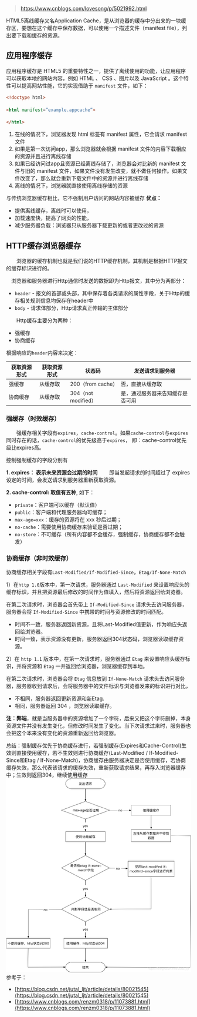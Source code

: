 > https://www.cnblogs.com/lovesong/p/5021992.html

HTML5离线缓存又名Application Cache，是从浏览器的缓存中分出来的一块缓存区，要想在这个缓存中保存数据，可以使用一个描述文件（manifest file），列出要下载和缓存的资源。

## 应用程序缓存
应用程序缓存是 HTML5  的重要特性之一，提供了离线使用的功能，让应用程序可以获取本地的网站内容，例如 HTML 、 CSS 、图片以及 JavaScript 。这个特性可以提高网站性能，它的实现借助于 `manifest` 文件，如下：
```html
<!doctype html>

<html manifest=”example.appcache”>

</html>
```

1. 在线的情况下，浏览器发现 html 标签有 manifest 属性，它会请求 manifest 文件
2. 如果是第一次访问app，那么浏览器就会根据 manifest 文件的内容下载相应的资源并且进行离线存储
3. 如果已经访问过app且资源已经离线存储了，浏览器会对比新的 manifest 文件与旧的 manifest 文件，如果文件没有发生改变，就不做任何操作。如果文件改变了，那么就会重新下载文件中的资源并进行离线存储
4. 离线的情况下，浏览器就直接使用离线存储的资源

与传统浏览器缓存相比，它不强制用户访问的网站内容被缓存
**优点：** 
+ 提供离线缓存，离线时可以使用，
+ 加载速度快，提高了网页的性能，
+ 减少服务器负载：浏览器只从服务器下载更新的或者更改过的资源

## HTTP缓存浏览器缓存
&emsp;&emsp;浏览器的缓存机制也就是我们说的HTTP缓存机制，其机制是根据HTTP报文的缓存标识进行的。

&emsp;浏览器和服务器进行Http通信时发送的数据即为Http报文，其中分为两部分：
+ `header` - 报文的首部或头部，其中保存着各类请求的属性字段，关于Http的缓存相关规则信息均保存在header中
+ `body` - 请求体部分，Http请求真正传输的主体部分

&emsp;&emsp;Http缓存主要分为两种：
+ 强缓存
+ 协商缓存

根据响应的`header`内容来决定：

获取资源形式     | 获取资源形式 | 状态码 | 发送请求到服务器
-------- | ----- | ----- | ----- 
强缓存  | 从缓存取 | 200（from cache） |否，直接从缓存取
协商缓存  | 从缓存取 | 304（not modified） | 是，通过服务器来告知缓存是否可用


### 强缓存（时效缓存）
&emsp;&emsp;强缓存相关字段有`expires`，`cache-control`。如果`cache-control`与`expires`同时存在的话，`cache-control`的优先级高于`expires`， 即：cache-control优先级比expires高。

控制强制缓存的字段分别有

**1. expires： 表示未来资源会过期的时间**
	&emsp;&emsp;即当发起请求的时间超过了 expires 设定的时间，会发送请求到服务器重新获取资源。
	
**2. cache-control: 取值有五种**, 如下： 

+ `private`：客户端可以缓存（默认值）
+ `public`：客户端和代理服务器均可缓存；
+ `max-age=xxx`：缓存的资源将在 xxx 秒后过期；
+ `no-cache`：需要使用协商缓存来验证是否过期；
+ `no-store`：不可缓存（所有内容都不会缓存，强制缓存，协商缓存都不会触发）

### 协商缓存（非时效缓存）
协商缓存相关字段有`Last-Modified/If-Modified-Since`，`Etag/If-None-Match`

1）在`http 1.0`版本中，第一次请求，服务器通过 `Last-Modified` 来设置响应头的缓存标识，并且把资源最后修改的时间作为值填入，然后将资源返回给浏览器。

在第二次请求时，浏览器会首先带上 `If-Modified-Since` 请求头去访问服务器，服务器会将 `If-Modified-Since` 中携带的时间与资源修改的时间匹配。

+ 时间不一致，服务器返回新资源，且将Last-Modified值更新，作为响应头返回给浏览器。
+ 时间一致，表示资源没有更新，服务器返回304状态码，浏览器读取缓存资源。

2）在 `http 1.1` 版本中，在第一次请求时，服务器通过 `Etag` 来设置响应头缓存标识，并将资源和 `Etag` 一并返回给浏览器，浏览器缓存到本地。

在第二次请求时，浏览器会将 `Etag` 信息放到 `If-None-Match` 请求头去访问服务器，服务器收到请求后，会将服务器中的文件标识与浏览器发来的标识进行对比，
+ 不相同，服务器返回更新资源和新Etag.   
+ 相同，服务器返回 304 ，浏览器读取缓存。

**注：弊端**，就是当服务器中的资源增加了一个字符，后来又把这个字符删掉，本身资源文件并没有发生变化，但修改时间发生了变化。当下次请求过来时，服务器也会把这个本来没有变化的资源重新返回给浏览器。

总结：强制缓存优先于协商缓存进行，若强制缓存(Expires和Cache-Control)生效则直接使用缓存，若不生效则进行协商缓存(Last-Modified / If-Modified-Since和Etag / If-None-Match)，协商缓存由服务器决定是否使用缓存，若协商缓存失效，那么代表该请求的缓存失效，重新获取请求结果，再存入浏览器缓存中；生效则返回304，继续使用缓存
![Image text](img/缓存流程图.png)
参考于：
+ [https://blog.csdn.net/jutal_ljt/article/details/80021545](https://blog.csdn.net/jutal_ljt/article/details/80021545)
+ [https://www.cnblogs.com/renzm0318/p/11073881.html](https://www.cnblogs.com/renzm0318/p/11073881.html)